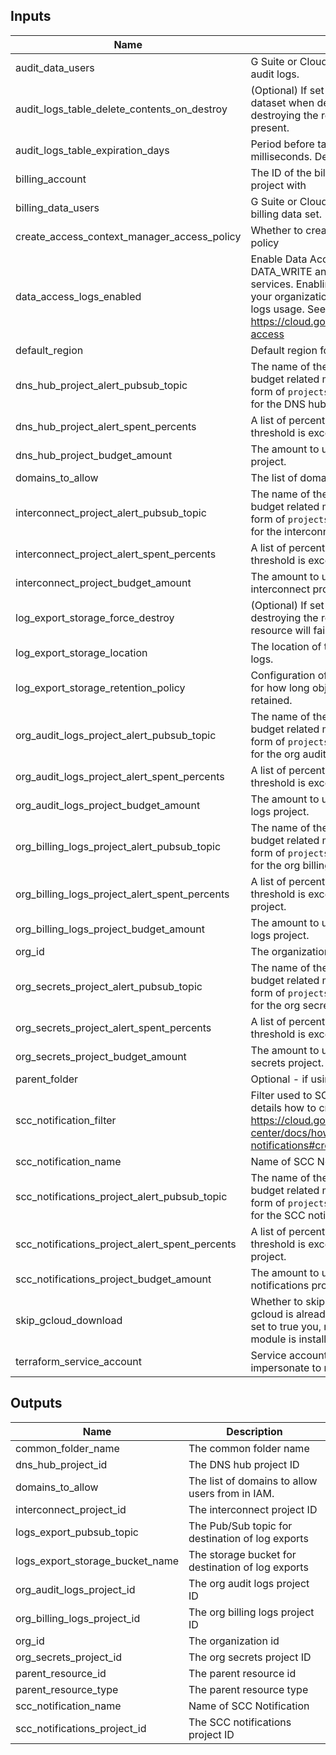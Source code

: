 <!-- BEGINNING OF PRE-COMMIT-TERRAFORM DOCS HOOK -->
## Inputs

| Name | Description | Type | Default | Required |
|------|-------------|:----:|:-----:|:-----:|
| audit\_data\_users | G Suite or Cloud Identity group that have access to audit logs. | string | n/a | yes |
| audit\_logs\_table\_delete\_contents\_on\_destroy | (Optional) If set to true, delete all the tables in the dataset when destroying the resource; otherwise, destroying the resource will fail if tables are present. | bool | `"false"` | no |
| audit\_logs\_table\_expiration\_days | Period before tables expire for all audit logs in milliseconds. Default is 30 days. | number | `"30"` | no |
| billing\_account | The ID of the billing account to associate this project with | string | n/a | yes |
| billing\_data\_users | G Suite or Cloud Identity group that have access to billing data set. | string | n/a | yes |
| create\_access\_context\_manager\_access\_policy | Whether to create access context manager access policy | bool | `"true"` | no |
| data\_access\_logs\_enabled | Enable Data Access logs of types DATA_READ, DATA_WRITE and ADMIN_READ for all GCP services. Enabling Data Access logs might result in your organization being charged for the additional logs usage. See https://cloud.google.com/logging/docs/audit#data-access | bool | `"true"` | no |
| default\_region | Default region for BigQuery resources. | string | n/a | yes |
| dns\_hub\_project\_alert\_pubsub\_topic | The name of the Cloud Pub/Sub topic where budget related messages will be published, in the form of `projects/{project_id}/topics/{topic_id}` for the DNS hub project. | string | `"null"` | no |
| dns\_hub\_project\_alert\_spent\_percents | A list of percentages of the budget to alert on when threshold is exceeded for the DNS hub project. | list(number) | `<list>` | no |
| dns\_hub\_project\_budget\_amount | The amount to use as the budget for the DNS hub project. | number | `"1000"` | no |
| domains\_to\_allow | The list of domains to allow users from in IAM. | list(string) | n/a | yes |
| interconnect\_project\_alert\_pubsub\_topic | The name of the Cloud Pub/Sub topic where budget related messages will be published, in the form of `projects/{project_id}/topics/{topic_id}` for the interconnect project. | string | `"null"` | no |
| interconnect\_project\_alert\_spent\_percents | A list of percentages of the budget to alert on when threshold is exceeded for the interconnect project. | list(number) | `<list>` | no |
| interconnect\_project\_budget\_amount | The amount to use as the budget for the interconnect project. | number | `"1000"` | no |
| log\_export\_storage\_force\_destroy | (Optional) If set to true, delete all contents when destroying the resource; otherwise, destroying the resource will fail if tables are present. | bool | `"false"` | no |
| log\_export\_storage\_location | The location of the storage bucket used to export logs. | string | `"US"` | no |
| log\_export\_storage\_retention\_policy | Configuration of the bucket's data retention policy for how long objects in the bucket should be retained. | object | `"null"` | no |
| org\_audit\_logs\_project\_alert\_pubsub\_topic | The name of the Cloud Pub/Sub topic where budget related messages will be published, in the form of `projects/{project_id}/topics/{topic_id}` for the org audit logs project. | string | `"null"` | no |
| org\_audit\_logs\_project\_alert\_spent\_percents | A list of percentages of the budget to alert on when threshold is exceeded for the org audit logs project. | list(number) | `<list>` | no |
| org\_audit\_logs\_project\_budget\_amount | The amount to use as the budget for the org audit logs project. | number | `"1000"` | no |
| org\_billing\_logs\_project\_alert\_pubsub\_topic | The name of the Cloud Pub/Sub topic where budget related messages will be published, in the form of `projects/{project_id}/topics/{topic_id}` for the org billing logs project. | string | `"null"` | no |
| org\_billing\_logs\_project\_alert\_spent\_percents | A list of percentages of the budget to alert on when threshold is exceeded for the org billing logs project. | list(number) | `<list>` | no |
| org\_billing\_logs\_project\_budget\_amount | The amount to use as the budget for the org billing logs project. | number | `"1000"` | no |
| org\_id | The organization id for the associated services | string | n/a | yes |
| org\_secrets\_project\_alert\_pubsub\_topic | The name of the Cloud Pub/Sub topic where budget related messages will be published, in the form of `projects/{project_id}/topics/{topic_id}` for the org secrets project. | string | `"null"` | no |
| org\_secrets\_project\_alert\_spent\_percents | A list of percentages of the budget to alert on when threshold is exceeded for the org secrets project. | list(number) | `<list>` | no |
| org\_secrets\_project\_budget\_amount | The amount to use as the budget for the org secrets project. | number | `"1000"` | no |
| parent\_folder | Optional - if using a folder for testing. | string | `""` | no |
| scc\_notification\_filter | Filter used to SCC Notification, you can see more details how to create filters in https://cloud.google.com/security-command-center/docs/how-to-api-filter-notifications#create-filter | string | `"state=\\\"ACTIVE\\\""` | no |
| scc\_notification\_name | Name of SCC Notification | string | n/a | yes |
| scc\_notifications\_project\_alert\_pubsub\_topic | The name of the Cloud Pub/Sub topic where budget related messages will be published, in the form of `projects/{project_id}/topics/{topic_id}` for the SCC notifications project. | string | `"null"` | no |
| scc\_notifications\_project\_alert\_spent\_percents | A list of percentages of the budget to alert on when threshold is exceeded for the SCC notifications project. | list(number) | `<list>` | no |
| scc\_notifications\_project\_budget\_amount | The amount to use as the budget for the SCC notifications project. | number | `"1000"` | no |
| skip\_gcloud\_download | Whether to skip downloading gcloud (assumes gcloud is already available outside the module. If set to true you, must ensure that Gcloud Alpha module is installed.) | bool | `"true"` | no |
| terraform\_service\_account | Service account email of the account to impersonate to run Terraform. | string | n/a | yes |

## Outputs

| Name | Description |
|------|-------------|
| common\_folder\_name | The common folder name |
| dns\_hub\_project\_id | The DNS hub project ID |
| domains\_to\_allow | The list of domains to allow users from in IAM. |
| interconnect\_project\_id | The interconnect project ID |
| logs\_export\_pubsub\_topic | The Pub/Sub topic for destination of log exports |
| logs\_export\_storage\_bucket\_name | The storage bucket for destination of log exports |
| org\_audit\_logs\_project\_id | The org audit logs project ID |
| org\_billing\_logs\_project\_id | The org billing logs project ID |
| org\_id | The organization id |
| org\_secrets\_project\_id | The org secrets project ID |
| parent\_resource\_id | The parent resource id |
| parent\_resource\_type | The parent resource type |
| scc\_notification\_name | Name of SCC Notification |
| scc\_notifications\_project\_id | The SCC notifications project ID |

<!-- END OF PRE-COMMIT-TERRAFORM DOCS HOOK -->
